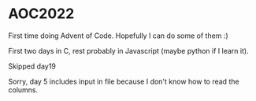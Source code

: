 # AOC2022

First time doing Advent of Code. Hopefully I can do some of them :)

First two days in C, rest probably in Javascript (maybe python if I learn it).

Skipped day19

Sorry, day 5 includes input in file because I don't know how to read the columns.
